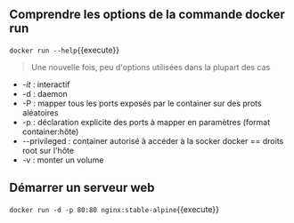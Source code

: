 
## Comprendre les options de la commande docker run

`docker run --help`{{execute}}

> Une nouvelle fois, peu d'options utilisées dans la plupart des cas

* *-it* : interactif
* -d : daemon
* -P : mapper tous les ports exposés par le container sur des prots aléatoires
* -p : déclaration explicite des ports à mapper en paramètres (format container:hôte)
* --privileged : container autorisé à accéder à la socker docker == droits root sur l'hôte
* -v : monter un volume

## Démarrer un serveur web

`docker run -d -p 80:80 nginx:stable-alpine`{{execute}}
